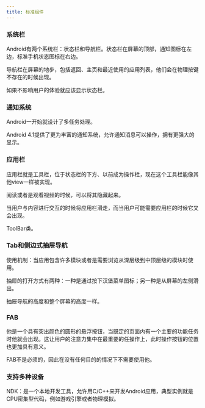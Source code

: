```yaml
---
title: 标准组件
---
```


### 系统栏

Android有两个系统栏：状态栏和导航栏。状态栏在屏幕的顶部，通知图标在左边，标准手机状态图标在右边。

导航栏在屏幕的地步，包括返回、主页和最近使用的应用列表，他们会在物理按键不存在的时候出现。

如果不影响用户的体验就应该显示状态栏。

### 通知系统

Android一开始就设计了多任务处理。

Android 4.1提供了更为丰富的通知系统，允许通知消息可以操作，拥有更强大的显示。

### 应用栏

应用栏就是工具栏，位于状态栏的下方、以前成为操作栏，现在这个工具栏能像其他view一样被实现。

阅读或者是观看视频的时候，可以将其隐藏起来。

当用户与内容进行交互的时候将应用栏滑走，而当用户可能需要应用栏的时候它又会出现。

ToolBar类。

### Tab和侧边式抽屉导航

使用机制：当应用包含许多模块或者是需要浏览从深层级到中顶层级的模块时使用。

抽屉的打开方式有两种：一种是通过按下汉堡菜单图标；另一种是从屏幕的左侧滑出。

抽屉导航的高度和整个屏幕的高度一样。

### FAB

他是一个具有突出颜色的圆形的悬浮按钮，当既定的页面内有一个主要的功能任务时他就会出现。这让用户的注意力集中在最重要的任操作上，此时操作按钮的位置也更加具有意义。

FAB不是必须的，因此在没有任何目的的情况下不需要使用他。

### 支持多种设备

NDK：是一个本地开发工具，允许用C/C++来开发Android应用，典型实例就是CPU密集型代码，例如游戏引擎或者物理模拟。
